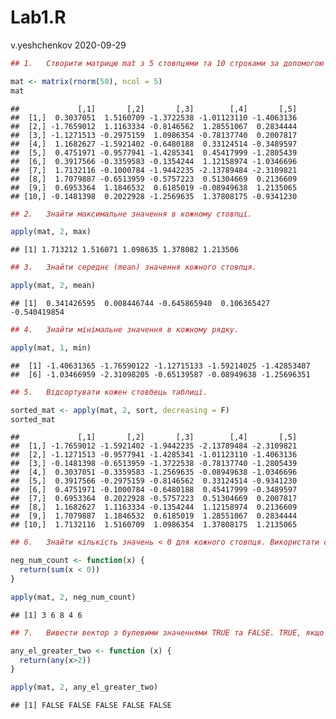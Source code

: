 Lab1.R
================
v.yeshchenkov
2020-09-29

``` r
## 1.   Створити матрицю mat з 5 стовпцями та 10 строками за допомогою matrix з випадковими даними (функція rnorm(50)).

mat <- matrix(rnorm(50), ncol = 5)
mat 
```

    ##             [,1]       [,2]       [,3]        [,4]       [,5]
    ##  [1,]  0.3037051  1.5160709 -1.3722538 -1.01123110 -1.4063136
    ##  [2,] -1.7659012  1.1163334 -0.8146562  1.28551067  0.2834444
    ##  [3,] -1.1271513 -0.2975159  1.0986354 -0.78137740  0.2007817
    ##  [4,]  1.1682627 -1.5921402 -0.6480188  0.33124514 -0.3489597
    ##  [5,]  0.4751971 -0.9577941 -1.4285341  0.45417999 -1.2805439
    ##  [6,]  0.3917566 -0.3359583 -0.1354244  1.12158974 -1.0346696
    ##  [7,]  1.7132116 -0.1000784 -1.9442235 -2.13789484 -2.3109821
    ##  [8,]  1.7079887 -0.6513959 -0.5757223  0.51304669  0.2136609
    ##  [9,]  0.6953364  1.1846532  0.6185019 -0.08949638  1.2135065
    ## [10,] -0.1481398  0.2022928 -1.2569635  1.37808175 -0.9341230

``` r
## 2.   Знайти максимальне значення в кожному стовпці.

apply(mat, 2, max)
```

    ## [1] 1.713212 1.516071 1.098635 1.378082 1.213506

``` r
## 3.   Знайти середнє (mean) значення кожного стовпця.

apply(mat, 2, mean)
```

    ## [1]  0.341426595  0.008446744 -0.645865940  0.106365427 -0.540419854

``` r
## 4.   Знайти мінімальне значення в кожному рядку.

apply(mat, 1, min)
```

    ##  [1] -1.40631365 -1.76590122 -1.12715133 -1.59214025 -1.42853407
    ##  [6] -1.03466959 -2.31098205 -0.65139587 -0.08949638 -1.25696351

``` r
## 5.   Відсортувати кожен стовбець таблиці.

sorted_mat <- apply(mat, 2, sort, decreasing = F)
sorted_mat
```

    ##             [,1]       [,2]       [,3]        [,4]       [,5]
    ##  [1,] -1.7659012 -1.5921402 -1.9442235 -2.13789484 -2.3109821
    ##  [2,] -1.1271513 -0.9577941 -1.4285341 -1.01123110 -1.4063136
    ##  [3,] -0.1481398 -0.6513959 -1.3722538 -0.78137740 -1.2805439
    ##  [4,]  0.3037051 -0.3359583 -1.2569635 -0.08949638 -1.0346696
    ##  [5,]  0.3917566 -0.2975159 -0.8146562  0.33124514 -0.9341230
    ##  [6,]  0.4751971 -0.1000784 -0.6480188  0.45417999 -0.3489597
    ##  [7,]  0.6953364  0.2022928 -0.5757223  0.51304669  0.2007817
    ##  [8,]  1.1682627  1.1163334 -0.1354244  1.12158974  0.2136609
    ##  [9,]  1.7079887  1.1846532  0.6185019  1.28551067  0.2834444
    ## [10,]  1.7132116  1.5160709  1.0986354  1.37808175  1.2135065

``` r
## 6.   Знайти кількість значень < 0 для кожного стовпця. Використати свою функцію.

neg_num_count <- function(x) {
  return(sum(x < 0))
}

apply(mat, 2, neg_num_count)
```

    ## [1] 3 6 8 4 6

``` r
## 7.   Вивести вектор з булевими значеннями TRUE та FALSE. TRUE, якщо в стовпці є елементи >2, FALSE – якщо немає.

any_el_greater_two <- function (x) {
  return(any(x>2))
}

apply(mat, 2, any_el_greater_two)
```

    ## [1] FALSE FALSE FALSE FALSE FALSE
